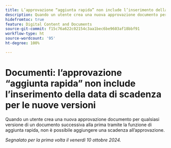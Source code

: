 ```yaml
---
title: L’approvazione “aggiunta rapida” non include l’inserimento della scadenza per le nuove versioni
description: Quando un utente crea una nuova approvazione documento per qualsiasi versione di un documento successiva alla prima tramite la funzione di aggiunta rapida, non è possibile aggiungere una scadenza all’approvazione.
hidefromtoc: true
feature: Digital Content and Documents
source-git-commit: f15c76a622c02154c3aa1bec6be9603af18bbf91
workflow-type: ht
source-wordcount: '95'
ht-degree: 100%

---
```


# Documenti: l’approvazione “aggiunta rapida” non include l’inserimento della data di scadenza per le nuove versioni

Quando un utente crea una nuova approvazione documento per qualsiasi versione di un documento successiva alla prima tramite la funzione di aggiunta rapida, non è possibile aggiungere una scadenza all’approvazione.

_Segnalato per la prima volta il venerdì 10 ottobre 2024._

